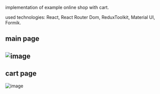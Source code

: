 implementation of example online shop with cart.

used technologies: React, React Router Dom, ReduxToolkit, Material UI, Formik.

main page
-------------------------------------------------------------------------------------------
![image](https://user-images.githubusercontent.com/101500330/197385423-dfabcc4e-a74b-4ffc-8d3e-7d42a66585ea.png)
-------------------------------------------------------------------------------------------
cart page
-------------------------------------------------------------------------------------------
![image](https://user-images.githubusercontent.com/101500330/197385440-965898ab-2ba2-4d7d-9416-eefbcb56f3fc.png)
